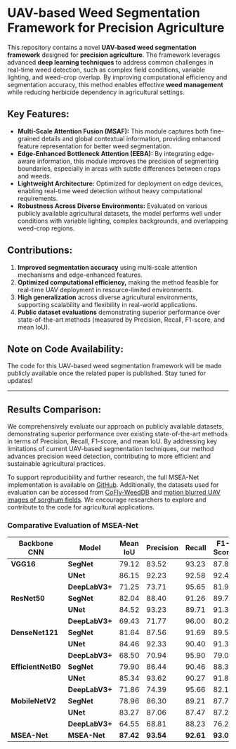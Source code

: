 

# UAV-based Weed Segmentation Framework for Precision Agriculture

This repository contains a novel **UAV-based weed segmentation framework** designed for **precision agriculture**. The framework leverages advanced **deep learning techniques** to address common challenges in real-time weed detection, such as complex field conditions, variable lighting, and weed-crop overlap. By improving computational efficiency and segmentation accuracy, this method enables effective **weed management** while reducing herbicide dependency in agricultural settings.

## Key Features:
- **Multi-Scale Attention Fusion (MSAF):** This module captures both fine-grained details and global contextual information, providing enhanced feature representation for better weed segmentation.
- **Edge-Enhanced Bottleneck Attention (EEBA):** By integrating edge-aware information, this module improves the precision of segmenting boundaries, especially in areas with subtle differences between crops and weeds.
- **Lightweight Architecture:** Optimized for deployment on edge devices, enabling real-time weed detection without heavy computational requirements.
- **Robustness Across Diverse Environments:** Evaluated on various publicly available agricultural datasets, the model performs well under conditions with variable lighting, complex backgrounds, and overlapping weed-crop regions.

## Contributions:
1. **Improved segmentation accuracy** using multi-scale attention mechanisms and edge-enhanced features.
2. **Optimized computational efficiency,** making the method feasible for real-time UAV deployment in resource-limited environments.
3. **High generalization** across diverse agricultural environments, supporting scalability and flexibility in real-world applications.
4. **Public dataset evaluations** demonstrating superior performance over state-of-the-art methods (measured by Precision, Recall, F1-score, and mean IoU).

## Note on Code Availability:
The code for this UAV-based weed segmentation framework will be made publicly available once the related paper is published. Stay tuned for updates!

---

## Results Comparison:

We comprehensively evaluate our approach on publicly available datasets, demonstrating superior performance over existing state-of-the-art methods in terms of Precision, Recall, F1-score, and mean IoU. By addressing key limitations of current UAV-based segmentation techniques, our method advances precision weed detection, contributing to more efficient and sustainable agricultural practices.

To support reproducibility and further research, the full MSEA-Net implementation is available on [GitHub](https://github.com/AkramSyed002/MSEA_Net). Additionally, the datasets used for evaluation can be accessed from [CoFly-WeedDB](https://github.com/CoFly-Project/CoFly-WeedDB) and [motion blurred UAV images of sorghum fields](https://data.mendeley.com/datasets/4hh45vkp38/5). We encourage researchers to explore and contribute to the code for agricultural applications.



###  **Comparative Evaluation of MSEA-Net**

| **Backbone CNN**   | **Model**    | **Mean IoU** | **Precision** | **Recall** | **F1-Score** | **IoU (Bg)** | **IoU (Crop)** | **IoU (Weed)** |
|--------------------|--------------|--------------|---------------|------------|--------------|--------------|----------------|----------------|
| **VGG16**          | **SegNet**   | 79.12        | 83.52         | 93.23      | 87.86        | 97.62        | 74.69          | 65.05          |
|                    | **UNet**     | 86.15        | 92.23         | 92.58      | 92.40        | 98.60        | 82.83          | 77.01          |
|                    | **DeepLabV3+**| 71.25       | 73.71         | 95.65      | 81.94        | 96.30        | 68.52          | 48.93          |
| **ResNet50**       | **SegNet**   | 82.04        | 88.40         | 91.26      | 89.79        | 98.14        | 78.22          | 69.75          |
|                    | **UNet**     | 84.52        | 93.23         | 89.71      | 91.38        | 98.49        | 81.09          | 74.02          |
|                    | **DeepLabV3+**| 69.43       | 71.77         | 96.00      | 80.21        | 95.96        | 69.64          | 42.70          |
| **DenseNet121**    | **SegNet**   | 81.64        | 87.56         | 91.69      | 89.54        | 98.08        | 77.67          | 69.19          |
|                    | **UNet**     | 84.46        | 92.33         | 90.40      | 91.34        | 98.52        | 81.14          | 73.73          |
|                    | **DeepLabV3+**| 68.50       | 70.94         | 95.90      | 79.00        | 95.81        | 72.27          | 37.41          |
| **EfficientNetB0** | **SegNet**   | 79.90        | 86.44         | 90.46      | 88.37        | 97.87        | 75.88          | 65.96          |
|                    | **UNet**     | 85.34        | 93.62         | 90.27      | 91.88        | 98.60        | 82.59          | 74.82          |
|                    | **DeepLabV3+**| 71.86       | 74.39         | 95.66      | 82.16        | 96.68        | 72.06          | 68.30          |
| **MobileNetV2**    | **SegNet**   | 78.96        | 86.30         | 89.21      | 87.71        | 97.84        | 74.70          | 64.33          |
|                    | **UNet**     | 83.27        | 87.06         | 87.47      | 87.24        | 84.02        | 47.21          | 70.54          |
|                    | **DeepLabV3+**| 64.55       | 68.81         | 88.23      | 76.22        | 95.48        | 60.38          | 37.78          |
| **MSEA-Net**       | **MSEA-Net** | **87.42**    | **93.54**     | **92.61**  | **93.07**    | **99.19**    | **84.00**      | **79.08**      |



